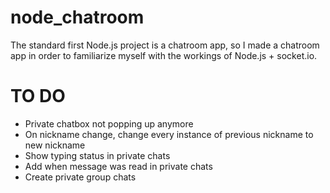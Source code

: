 # node_chatroom
The standard first Node.js project is a chatroom app, so I made a chatroom app in order to familiarize myself with the workings of Node.js + socket.io.

# TO DO
- Private chatbox not popping up anymore
- On nickname change, change every instance of previous nickname to new nickname
- Show typing status in private chats
- Add when message was read in private chats
- Create private group chats